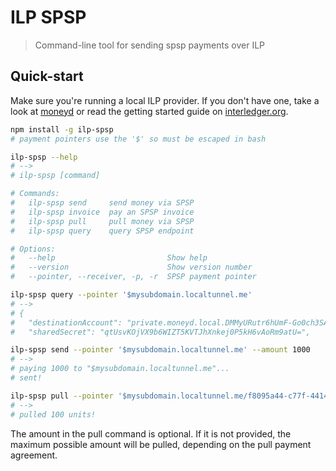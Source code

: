# ILP SPSP
> Command-line tool for sending spsp payments over ILP

## Quick-start

Make sure you're running a local ILP provider. If you don't have one, take a look at [moneyd](https://github.com/sharafian/moneyd) or read the getting started guide on [interledger.org](https://interledger.org).

```sh
npm install -g ilp-spsp
# payment pointers use the '$' so must be escaped in bash

ilp-spsp --help
# --> 
# ilp-spsp [command]

# Commands:
#   ilp-spsp send     send money via SPSP
#   ilp-spsp invoice  pay an SPSP invoice
#   ilp-spsp pull     pull money via SPSP
#   ilp-spsp query    query SPSP endpoint

# Options:
#   --help                         Show help                                             [boolean]
#   --version                      Show version number                                   [boolean]
#   --pointer, --receiver, -p, -r  SPSP payment pointer

ilp-spsp query --pointer '$mysubdomain.localtunnel.me'
# --> 
# {
#   "destinationAccount": "private.moneyd.local.DMMyURutr6hUmF-Go0ch3SAnsvrKKnmqG6oWwtEDjTA.cFKMLZPFaXJCL_pqqjLtLWPE~ccf42f59-5692-4a8b-8fde-4896c7601035",
#   "sharedSecret": "qtUsvKOjVX9b6WIZT5KVTJhXnkej0P5kH6vAoRm9atU=",

ilp-spsp send --pointer '$mysubdomain.localtunnel.me' --amount 1000
# --> 
# paying 1000 to "$mysubdomain.localtunnel.me"...
# sent!

ilp-spsp pull --pointer '$mysubdomain.localtunnel.me/f8095a44-c77f-4414-a19d-7aeca03f17c7' --amount 100
# --> 
# pulled 100 units! 
```

The amount in the pull command is optional. If it is not provided, the maximum possible amount will be pulled, depending on the pull payment agreement. 
